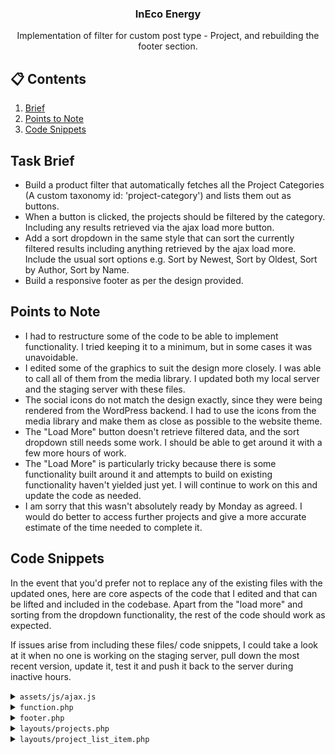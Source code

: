 <div align="center">

  <h3 align="center">InEco Energy</h3>

   <div align="center">
     Implementation of filter for custom post type - Project, and rebuilding the footer section.
    </div>
</div>

## 📋 <a name="table">Contents</a>

1. [Brief](#brief)
2. [Points to Note](#to-note)
3. [Code Snippets](#snippets)


## <a name="brief">Task Brief</a>

- Build a product filter that automatically fetches all the Project Categories (A custom taxonomy id: 'project-category') and lists them out as buttons.
- When a button is clicked, the projects should be filtered by the category. Including any results retrieved via the ajax load more button.
- Add a sort dropdown in the same style that can sort the currently filtered results including anything retrieved by the ajax load more. Include the usual sort options e.g. Sort by Newest, Sort by Oldest, Sort by Author, Sort by Name.
- Build a responsive footer as per the design provided. 

## <a name="to-note">Points to Note</a>

- I had to restructure some of the code to be able to implement functionality. I tried keeping it to a minimum, but in some cases it was unavoidable.
- I edited some of the graphics to suit the design more closely. I was able to call all of them from the media library. I updated both my local server and the staging server with these files.
- The social icons do not match the design exactly, since they were being rendered from the WordPress backend. I had to use the icons from the media library and make them as close as possible to the website theme.
- The "Load More" button doesn't retrieve filtered data, and the sort dropdown still needs some work. I should be able to get around it with a few more hours of work.
- The "Load More" is particularly tricky because there is some functionality built around it and attempts to build on existing functionality haven't yielded just yet. I will continue to work on this and update the code as needed.
- I am sorry that this wasn't absolutely ready by Monday as agreed. I would do better to access further projects and give a more accurate estimate of the time needed to complete it.

## <a name="snippets">Code Snippets</a>

In the event that you'd prefer not to replace any of the existing files with the updated ones, here are core aspects of the code that I edited and that can be lifted and included in the codebase. Apart from the "load more" and sorting from the dropdown functionality, the rest of the code should work as expected.

If issues arise from including these files/ code snippets, I could take a look at it when no one is working on the staging server, pull down the most recent version, update it, test it and push it back to the server during inactive hours.

<details>
<summary><code>assets/js/ajax.js</code></summary>

```javascript
$(document).ready(function() {
  $('.cat-list-item').on('click', function(event) {
    (event).preventDefault();
    $('.cat-list-item').removeClass('active');
    $(this).addClass('active');

    var category =$(this).data('category');

    $.ajax({
      type: "POST",
      dataType: "html",
      url:  ajax_projects.ajaxurl,
      data: {
        action: 'filter_projects',
        type: $(this).data('type'),
        category: $(this).data('category'),
      },
      success: function(res) {
        $('#projects').html(res);
      },
      error: function(result){
        console.warn(result);
      }
    });
  });
});
```

</details>

<details>
<summary><code>function.php</code></summary>

```php
function filter_projects() {
    $postType = $_POST['type'];
    $termSlug = $_POST['category'];

    $args = array(
        'post_type' 		=>	$postType,
        'posts_per_page'	=>	6,
        'paged'				=>	1,
    );

    if ( ! empty( $termSlug ) ) {
        $args['tax_query'] = array(
            array(
                'taxonomy' => 'project-category',
                'terms'    => $termSlug,
            ),
        );
    }

    $wp_query = new WP_Query($args);

    if($wp_query->have_posts()): while($wp_query->have_posts()) : $wp_query->the_post();
    get_template_part('layouts/project_list_item.php');
    endwhile;
    wp_reset_postdata();
    else :
        echo "No Projects Found";
        $response = 'empty';
    endif;
    wp_die();

}

add_action('wp_ajax_filter_projects', 'filter_projects');
add_action('wp_ajax_nopriv_filter_projects', 'filter_projects');
```

</details>

<details>
<summary><code>footer.php</code></summary>

```php
<footer class="footer-div" id="site-footer">
  <script>
    $( "[href='#carbon-calc-pop']" ).on( "click", function() {
      $( "#carbon-calc" ).css("display", "block");
    } );

    $( "#carbon-calc-x" ).on( "click", function() {
      $( "#carbon-calc" ).css("display", "none");
    } );
  </script>

  <?php
  $headerLogoGroup = get_field('logo', 'option');
  $headerLogo = $headerLogoGroup['inverse'];
  $cta = get_field('call_to_action', 'option');
  $call_us = $cta['call_us'];
  $email_us = $cta['email_us'];
  $footerLinks = get_field('footer_links', 'option');
  $followUs = $footerLinks['follow_us'];
  $findUs = $footerLinks['find_us'];
  ?>

  <div class="overlay">
    <div class="overlay-image">
      <div class="container">
        <div class="row">
          <div class="footer-col footer-col-left">
            <h4 class="mt-35">Navigation</h4>
            <ul>
                <?php

                $arrayMenu = wp_get_nav_menu_items("CompressedMenu");
                foreach ($arrayMenu as $navItem ) {

                    ?><li><a href="<?php echo $navItem->url; ?>" title="<?php echo $navItem->title; ?>"><?php echo $navItem->title; ?></a></li><?php

                }

                ?>
            </ul>
          </div>

          <div class="footer-col footer-col-left">
            <h4 class="mt-35">Connect</h4>


            <div class="phone">
              <h5>Call Us</h5>
                <?php
                if( $call_us ):
                    $link_url = $call_us['url'];
                    $link_title = $call_us['title'];
                    $link_target = $call_us['target'] ? $call_us['target'] : '_self';
                    ?>
                  <a href="<?php echo esc_url( $link_url ); ?>" target="<?php echo esc_attr( $link_target ); ?>"><?php echo esc_html( $link_title ); ?></a>
                <?php endif; ?>
            </div>

            <div class="email">
              <h5>Email Us</h5>
                <?php
                if( $email_us ):
                    $link_url = $email_us['url'];
                    $link_title = $email_us['title'];
                    $link_target = $email_us['target'] ? $email_us['target'] : '_self';
                    ?>
                  <a href="<?php echo esc_url( $link_url ); ?>" target="<?php echo esc_attr( $link_target ); ?>"><?php echo esc_html( $link_title ); ?></a>
                <?php endif; ?>
            </div>

            <div class="location">
              <h5>Visit Us</h5>
                <?php echo $findUs; ?>
            </div>

          </div>

          <div class="footer-col footer-col-right">
            <div class="newsletter">
                <?php echo do_shortcode('[contact-form-7 id="579c6e9" title="Newsletter Signup"]'); ?>
            </div>

            <h5>Follow Us</h5>
            <div class="social-links">
                <?php
                if( $followUs ) {
                    foreach( $followUs as $row ) {
                        $link = $row['link'];
                        $icon = $row['icon'];
                        if( $link ):
                            $link_url = $link['url'];
                            $link_title = $link['title'];
                            $link_target = $link['target'] ? $link['target'] : '_self';
                            ?>
                          <a href="<?php echo esc_url( $link_url ); ?>" target="<?php echo esc_attr( $link_target ); ?>"><?php echo $icon; ?></a>
                        <?php endif;
                    }
                } ?>
            </div>
            <div class="ineco-logo"></div>
          </div>

          <div class="bottom">
            <p><?php echo esc_html(get_field('copyright_text', 'option')); ?></p>
            <a href="#">Downloads</a>
          </div>

        </div>
      </div>

    </div>

  </div>

  <!-- Animate on Scroll (Body) -->
  <script>
    $( document ).ready(function() {
      AOS.init({
        once: true,
        duration: 1000,
      });
    });
  </script>

  <style>
    #cutout-intro {
      position: sticky;
      height: 0 !important;
      z-index: 500;
      top: 0;
      pointer-events: none;
    }

    #cutout-intro .inside {
      height: 100vh;
      width: 100vw;
      display: flex;
      align-items: center;
      justify-content: center;
      pointer-events: none;
    }
    #cutout-intro .inside .obj {
      background-image: url('/wp-content/uploads/2024/04/Ineco-Icon-inverted-White.svg');
      margin: auto;
      z-index: -1;
      height: 400px;
      width: 400px;
      box-shadow: 0 0 0 1000vw white;
      pointer-events: none;
      border-radius: 50%;
    }
  </style>

  <?php if (is_front_page()) { ?>
    <script>
      $( document ).ready(function() {
        // gsap.to("#cutout-intro .inside .obj", {borderRadius: "10%", duration: 2.2, delay: 0.7, ease: "elastic.inOut(1.8,1)",});
        gsap.to("#cutout-intro .inside", {rotation: 90, duration: 4, delay: 0,});
        gsap.to("#cutout-intro .inside", {scale: 6, opacity: 0, duration: 1.5, delay: 1, ease: "elastic.inOut(1.8,1)", display: "none"});
        gsap.set("html", {delay: 1.7, overflowY: "auto"});
      });
    </script>
  <?php } else { ?>
    <style>
      html {
        overflow-y: auto !important;
      }
    </style>
  <?php } ?>


</footer>
```

</details>


<details>
<summary><code>layouts/projects.php</code></summary>

```php
<div class="filter cat-container">
  <ul class="cat-list">
    <li><a class="button cat-list-item active" href="#!" data-slug="" style="display: none">All Projects</a></li>

      <?php $terms = get_terms(array(
          'taxonomy'		=>	'project-category',
          'hide_empty'	=>	false
      ));

      foreach ($terms as $term) { ?>
        <li>
          <a class="button cat-list-item" href="#!" data-slug="<?= $term->slug; ?>" data-category="<?= $term->term_id; ?>" data-type="project"><?php echo esc_html($term->name); ?></a>
        </li>
      <?php } ?>
  </ul>

  <div class="sort-container">
    <p class="sort-text">Sort by</p>
    <form action="#" class="sort-div" id="sort-div">
      <select name="sort" id="sort" class="sort" onchange="this.form.submit()">
        <option selected value="date-DESC">Newest</option>
        <option value="date-ASC">Oldest</option>
        <option value="author">Author</option>
        <option value="name">Name</option>
      </select>
      <input type="hidden" name="action" value="sort-filter" />
    </form>
  </div>
</div>

<div id="projects" class="project-container">

  <?php
  $order =  explode('-', esc_attr($_POST['sort-div']));
  $wp_query = new WP_Query([
      'post_type' => 'project',
      'posts_per_page' => 6,
      'orderby' => $order[0],
      'order' => $order[1],
      'paged' => 1,
  ]);
  ?>

  <?php if($wp_query->have_posts()): ?>

      <?php
      while($wp_query->have_posts()) : $wp_query->the_post();

      get_template_part('layouts/project_list_item');

      endwhile;
      ?>

      <?php wp_reset_postdata(); ?>

  <?php endif; ?>

</div>
```
</details>


<details>
<summary><code>layouts/project_list_item.php</code></summary>

```php
<a href="<?php echo esc_url(get_the_permalink()); ?>" class="project">
    <div class="background" style="background-image: url('<?php if (has_post_thumbnail()) { echo esc_url(get_the_post_thumbnail_url()); } else { echo '/wp-content/uploads/2024/04/CTA-Graphic.png'; } ?>');"></div>
    <div class="inside">
        <h3><?php echo esc_html(get_the_title()); ?></h3>

        <p class="cat">
            <?php
            $termList = get_the_terms($post->ID, 'project-category');
            $termPluckList = wp_list_pluck($termList, 'name');
            $termJoined = join(', ', $termPluckList);
            echo $termJoined;
            ?>
        </p>
    </div>
    <div class="hover">
        <div class="second-background"></div>
        <?php
        $stat1 = get_field('stat_1', $post->ID);
        $stat2 = get_field('stat_2', $post->ID);
        $stat3 = get_field('stat_3', $post->ID);

        $stat1Val = $stat1['prefix_suffix']['prefix'] . $stat1['stat_value'] . $stat1['prefix_suffix']['suffix'];
        $stat2Val = $stat2['prefix_suffix']['prefix'] . $stat2['stat_value'] . $stat2['prefix_suffix']['suffix'];
        $stat3Val = $stat3['prefix_suffix']['prefix'] . $stat3['stat_value'] . $stat3['prefix_suffix']['suffix'];
        ?>
        <div class="stat">
            <p class="stat-title"><?php echo $stat1['stat_name']; ?></p>
            <p class="stat-val"><?php echo $stat1Val; ?></p>
        </div>
        <div class="stat">
            <p class="stat-title"><?php echo $stat2['stat_name']; ?></p>
            <p class="stat-val"><?php echo $stat2Val; ?></p>
        </div>
        <div class="stat">
            <p class="stat-title"><?php echo $stat3['stat_name']; ?></p>
            <p class="stat-val"><?php echo $stat3Val; ?></p>
        </div>
    </div>
</a>
```
</details>


#
